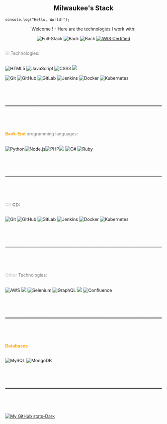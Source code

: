 <p align="center">
<h2 align="center">Milwaukee's Stack</h2>

```
console.log("Hello, World!");

```

 <p align="center">Welcome ! - Here are the technologies I work with:</p>

</p>
  <p align="center">
    <a target="_blank">
      <img alt="Full-Stack" src="https://img.shields.io/badge/Full--Stack-Yes-green" title="I work with both back-end and front-end technologies" />
    </a>
    <a target="_blank">
      <img alt="Back" src="https://img.shields.io/badge/Back--End-70%25-blue" title="Percentage of my Back-end kind of projects" />
    </a>
    <a target="_blank">
      <img alt="Back" src="https://img.shields.io/badge/Front--End-30%25-orange" title="Percentage of my Front-end kind of projects" />
    </a>
    <a href="https://aws.amazon.com/certification/" target="_blank">
  <img alt="AWS Certified" src="https://img.shields.io/badge/AWS%20Certified-Yes-red?logo=amazon-aws" title="AWS Cloud Practitioner Certified" />
</a>

  </p>



<p>

<div style="color: gray; margin-bottom: 30px; margin-top: 30px;">
   <strong style="color: lightgray;" >
      UI
   </strong> Technologies:

   </div>


   <a >
      <img src="https://img.icons8.com/color/60/000000/html-5.png" alt="HTML5"/>
   </a><a >
      <img src="https://img.icons8.com/color/60/000000/javascript.png" alt="JavaScript"/>
   </a><a >
      <img src="https://img.icons8.com/color/60/000000/css3.png" alt="CSS3"/>
   </a><a><img src="https://img.icons8.com/color/60/000000/tailwindcss.png"/></a>



   <a ><img src="https://img.icons8.com/color/60/000000/git.png" alt="Git"/></a>
   <a ><img src="https://img.icons8.com/color/60/000000/github--v1.png" alt="GitHub"/></a>
   <a ><img src="https://img.icons8.com/color/60/000000/gitlab.png" alt="GitLab"/></a>
   <a ><img src="https://img.icons8.com/color/60/000000/jenkins.png" alt="Jenkins"/></a>
   <a ><img src="https://img.icons8.com/color/60/000000/docker.png" alt="Docker"/></a>
   <a ><img src="https://img.icons8.com/color/60/000000/kubernetes.png" alt="Kubernetes"/></a>

<hr style="margin-top: 80px; margin-bottom: 80px; border-bottom: dashed 1px #3e3e3e;"/>

<div style="color: gray; margin-bottom: 30px;">
   <strong style="color: orange;" >
      Back-End
   </strong> programming languages:

   </div>

   <div>

   <a ><img src="https://img.icons8.com/color/60/000000/python.png" alt="Python"/></a><a ><img src="https://img.icons8.com/color/60/nodejs.png" alt="Node.js"/></a><a ><img src="https://img.icons8.com/color/60/000000/php.png" alt="PHP"/></a><a><img src="https://img.icons8.com/fluency/65/nextjs.png"/></a>
   <a ><img src="https://img.icons8.com/color/60/000000/c-sharp-logo.png" alt="C#"/></a>
   <a ><img src="https://img.icons8.com/color/60/000000/ruby-programming-language.png" alt="Ruby"/></a>
   </div>


<hr style="margin-top: 80px; margin-bottom: 80px; border-bottom: dashed 1px #3e3e3e;"/>

<!-- <h3 style="color: #91BC4D;">CI/CD:</h3> -->
<div style="color: gray; margin-bottom: 30px;">
<strong>
   <span style="color: lightgray;" >
      CI/
   </span>CD:
   </strong>

   </div>

   <a ><img src="https://img.icons8.com/color/60/000000/git.png" alt="Git"/></a>
   <a ><img src="https://img.icons8.com/color/60/000000/github--v1.png" alt="GitHub"/></a>
   <a ><img src="https://img.icons8.com/color/60/000000/gitlab.png" alt="GitLab"/></a>
   <a ><img src="https://img.icons8.com/color/60/000000/jenkins.png" alt="Jenkins"/></a>
   <a ><img src="https://img.icons8.com/color/60/000000/docker.png" alt="Docker"/></a>
   <a ><img src="https://img.icons8.com/color/60/000000/kubernetes.png" alt="Kubernetes"/></a>
<hr style="margin-top: 80px; margin-bottom: 80px; border-bottom: dashed 1px #3e3e3e;"/>

</p>

<!-- <h3 style="color: #91BC4D;">Other Technologies:</h3> -->

<div style="color: gray; margin-bottom: 30px;">

   <strong style="color: lightgray;" >
      Other
   </strong>Technologies:


   </div>

   <a ><img src="https://img.icons8.com/color/60/000000/amazon-web-services.png" alt="AWS"/></a>
<a ><img src="https://img.icons8.com/color/60/000000/webpack.png"/></a>
<a ><img src="https://img.icons8.com/color/60/000000/selenium-test-automation.png" alt="Selenium"/></a>
   <a ><img src="https://img.icons8.com/color/60/000000/graphql.png" alt="GraphQL"/></a>
<a ><img src="https://img.icons8.com/color/60/000000/jira.png"/></a>
   <a ><img src="https://img.icons8.com/color/60/000000/confluence.png" alt="Confluence"/></a>


<hr style="margin-top: 80px; margin-bottom: 80px; border-bottom: dashed 1px #3e3e3e;"/>


<!-- <h3 style="color: #91BC4D;">Databases:</h3> -->

<div style="color: gray; margin-bottom: 30px;">
   <strong style="color: orange;" >
      Databases
   </strong>

   </div>

   <a ><img src="https://img.icons8.com/color/60/000000/mysql-logo.png" alt="MySQL"/></a>
   <a ><img src="https://img.icons8.com/color/60/000000/mongodb.png" alt="MongoDB"/></a>

<hr style="margin-top: 80px; margin-bottom: 80px; border-bottom: dashed 1px #3e3e3e;"/>


[![My GitHub stats-Dark](https://github-readme-stats.vercel.app/api?username=GitMaebela&show_icons=true&theme=dark#gh-dark-mode-only)](https://www.linkedin.com/in/milwaukee-m/)
